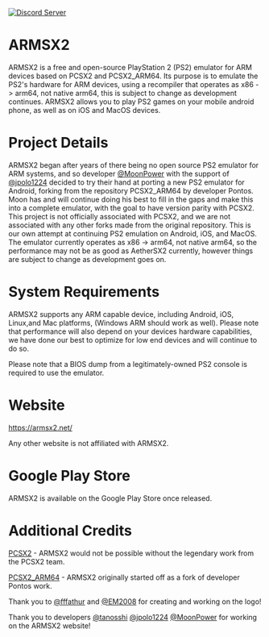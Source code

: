 
[![Discord Server](https://img.shields.io/discord/309643527816609793?color=%235CA8FA&label=ARMSX2%20Discord&logo=discord&logoColor=white)](https://discord.gg/KwAChKDctz)

# ARMSX2

ARMSX2 is a free and open-source PlayStation 2 (PS2) emulator for ARM devices based on PCSX2 and PCSX2_ARM64. Its purpose is to emulate the PS2's hardware for ARM devices, using a recompiler that operates as x86 -> arm64, not native arm64, this is subject to change as development continues. ARMSX2 allows you to play PS2 games on your mobile android phone, as well as on iOS and MacOS devices.

# Project Details

ARMSX2 began after years of there being no open source PS2 emulator for ARM systems, and so developer [@MoonPower](https://github.com/momo-AUX1) with the support of [@jpolo1224](https://github.com/jpolo1224) decided to try their hand at porting a new PS2 emulator for Android, forking from the repository PCSX2_ARM64 by developer Pontos. Moon has and will continue doing his best to fill in the gaps and make this into a complete emulator, with the goal to have version parity with PCSX2. This project is not officially associated with PCSX2, and we are not associated with any other forks made from the original repository. This is our own attempt at continuing PS2 emulation on Android, iOS, and MacOS. The emulator currently operates as x86 -> arm64, not native arm64, so the performance may not be as good as AetherSX2 currently, however things are subject to change as development goes on.

# System Requirements

ARMSX2 supports any ARM capable device, including Android, iOS, Linux,and Mac platforms, (Windows ARM should work as well). Please note that performance will also depend on your devices hardware capabilities, we have done our best to optimize for low end devices and will continue to do so.

Please note that a BIOS dump from a legitimately-owned PS2 console is required to use the emulator.

# Website 
https://armsx2.net/

Any other website is not affiliated with ARMSX2. 

# Google Play Store
ARMSX2 is available on the Google Play Store once released. 

# Additional Credits 
[PCSX2](https://github.com/PCSX2/pcsx2) - ARMSX2 would not be possible without the legendary work from the PCSX2 team. 

[PCSX2_ARM64](https://github.com/pontos2024/PCSX2_ARM64) - ARMSX2 originally started off as a fork of developer Pontos work. 

Thank you to [@fffathur](https://github.com/fffathur) and [@EM2008](https://github.com/EM20080) for creating and working on the logo! 

Thank you to developers [@tanosshi](https://github.com/tanosshi) [@jpolo1224](https://github.com/jpolo1224) [@MoonPower](https://github.com/momo-AUX1) for working on the ARMSX2 website!




